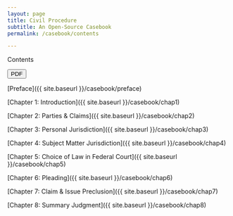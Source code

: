 ```yaml
---
layout: page
title: Civil Procedure
subtitle: An Open-Source Casebook
permalink: /casebook/contents

---
```


<p class="largest-italic">Contents</p>

<a href='{{ site.baseurl }}/assets/pdf/CivProBook.pdf'><button class='button syllabus smaller'>PDF</button></a>

[Preface]({{ site.baseurl }}/casebook/preface) 

[Chapter 1: Introduction]({{ site.baseurl }}/casebook/chap1) 

[Chapter 2: Parties & Claims]({{ site.baseurl }}/casebook/chap2) 

[Chapter 3: Personal Jurisdiction]({{ site.baseurl }}/casebook/chap3) 

[Chapter 4: Subject Matter Jurisdiction]({{ site.baseurl }}/casebook/chap4) 

[Chapter 5: Choice of Law in Federal Court]({{ site.baseurl }}/casebook/chap5) 

[Chapter 6: Pleading]({{ site.baseurl }}/casebook/chap6) 

[Chapter 7: Claim & Issue Preclusion]({{ site.baseurl }}/casebook/chap7) 

[Chapter 8: Summary Judgment]({{ site.baseurl }}/casebook/chap8)